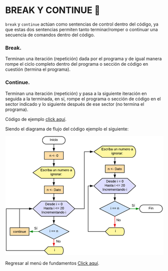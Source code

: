 # BREAK Y CONTINUE :croissant:
`break` y `continue` actúan como sentencias de control dentro del código, ya que estas dos sentencias permiten tanto terminar/romper o continuar una secuencia de comandos dentro del código.

### Break.
Terminan una iteración (repetición) dada por el programa y de igual manera rompe el ciclo completo dentro del programa o sección de código en cuestión (termina el programa).

### Continue.
Terminan una iteración (repetición) y pasa a la siguiente iteración en seguida a la terminada, en sí, rompe el programa o sección de código en el sector indicado y lo siguiente después de ese sector (no termina el programa).

Código de ejemplo <a href="11 - 01 - breakContinue.c">click aquí</a>.

Siendo el diagrama de flujo del código ejemplo el siguiente:

<div> <img src="../../../imgs/01 - Lenguaje C/01 - FundamentosDeProgramacion/11 - BreakContinue/01 - BreakContinue.png"> </div>

Regresar al menú de fundamentos <a href="../../01 - FundamentosDeProgramacion/00 - Fundamentos.md">Click aquí</a>.